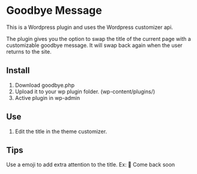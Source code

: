 # Goodbye Message

This is a Wordpress plugin and uses the Wordpress customizer api.

The plugin gives you the option to swap the title of the current page with a customizable goodbye message. It will swap back again when the user returns to the site. 

## Install
1. Download goodbye.php
2. Upload it to your wp plugin folder. (wp-content/plugins/)
3. Active plugin in wp-admin

## Use
1. Edit the title in the theme customizer.

## Tips
Use a emoji to add extra attention to the title.
Ex: 👋  Come back soon 

 
